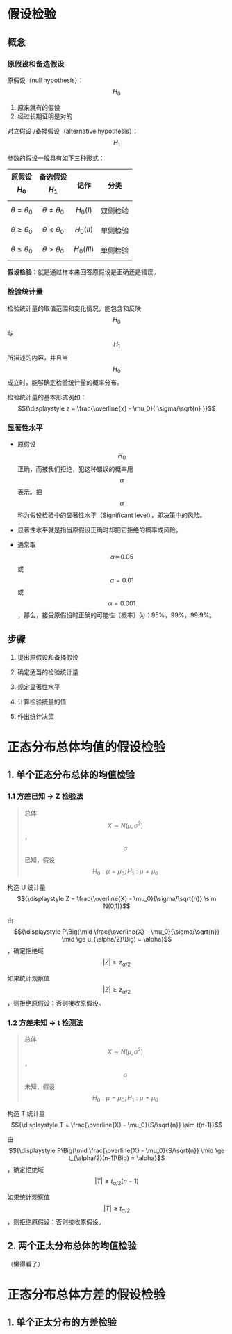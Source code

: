 # 假设检验

## 概念

### 原假设和备选假设

原假设（null hypothesis）：$$H_0$$

1. 原来就有的假设
2. 经过长期证明是对的

对立假设 /备择假设（alternative hypothesis）：$$ H_1 $$

参数的假设一般具有如下三种形式：

| 原假设 $$H_0$$          | 备选假设 $$H_1$$        | 记作         | 分类     |
| ----------------------- | ----------------------- | ------------ | -------- |
| $$\theta = \theta_0$$   | $$\theta \ne \theta_0$$ | $$H_0(I)$$   | 双侧检验 |
| $$\theta \ge \theta_0$$ | $$\theta \lt \theta_0$$ | $$H_0(II)$$  | 单侧检验 |
| $$\theta \le \theta_0$$ | $$\theta \gt \theta_0$$ | $$H_0(III)$$ | 单侧检验 |

**假设检验**：就是通过样本来回答原假设是正确还是错误。

### 检验统计量

检验统计量的取值范围和变化情况，能包含和反映 $$ H_0 $$ 与$$ H_1 $$ 所描述的内容，并且当 $$ H_0 $$ 成立时，能够确定检验统计量的概率分布。

检验统计量的基本形式例如：$${\displaystyle z = \frac{\overline{x} - \mu_0}{ \sigma/\sqrt{n} }}$$

### 显著性水平

- 原假设 $$H_0$$ 正确，而被我们拒绝，犯这种错误的概率用 $$\alpha$$ 表示。把 $$\alpha$$ 称为假设检验中的显著性水平（Significant level），即决策中的风险。

- 显著性水平就是指当原假设正确时却把它拒绝的概率或风险。
- 通常取 $$\alpha＝0.05$$ 或 $$ \alpha =0.01$$ 或 $$\alpha=0.001$$，那么，接受原假设时正确的可能性（概率）为：95%，99%，99.9%。

## 步骤

1. 提出原假设和备择假设

2. 确定适当的检验统计量
3. 规定显著性水平
4. 计算检验统量的值
5. 作出统计决策

# 正态分布总体均值的假设检验

## 1. 单个正态分布总体的均值检验

### 1.1 方差已知 $\rightarrow$ Z 检验法

> 总体 $$X \sim N(\mu , \sigma^2)$$，$$\sigma$$ 已知，假设 $$H_0: \mu = \mu_0; H_1: \mu \ne \mu_0$$

构造 U 统计量 $${\displaystyle Z = \frac{\overline{X} - \mu_0}{\sigma/\sqrt{n}} \sim N(0,1)}$$

由 $${\displaystyle P\Big(\mid \frac{\overline{X} - \mu_0}{\sigma/\sqrt{n}} \mid \ge u_{\alpha/2}\Big) = \alpha}$$，确定拒绝域  $$|Z| \ge z_{\alpha/2}$$

如果统计观察值 $$|Z| \ge z_{\alpha/2}$$，则拒绝原假设；否则接收原假设。

### 1.2 方差未知 $\rightarrow$ t 检测法

> 总体 $$X \sim N(\mu , \sigma^2)$$，$$\sigma$$ 未知，假设 $$H_0: \mu = \mu_0; H_1: \mu \ne \mu_0$$

构造 T 统计量 $${\displaystyle T = \frac{\overline{X} - \mu_0}{S/\sqrt{n}} \sim t(n-1)}$$

由 $${\displaystyle P\Big(\mid \frac{\overline{X} - \mu_0}{S/\sqrt{n}} \mid \ge t_{\alpha/2}(n-1)\Big) = \alpha}$$，确定拒绝域  $$|T| \ge t_{\alpha/2}(n-1)$$

如果统计观察值 $$|T| \ge t_{\alpha/2}$$，则拒绝原假设；否则接收原假设。

## 2. 两个正太分布总体的均值检验

（懒得看了）

# 正态分布总体方差的假设检验

## 1. 单个正太分布的方差检验


